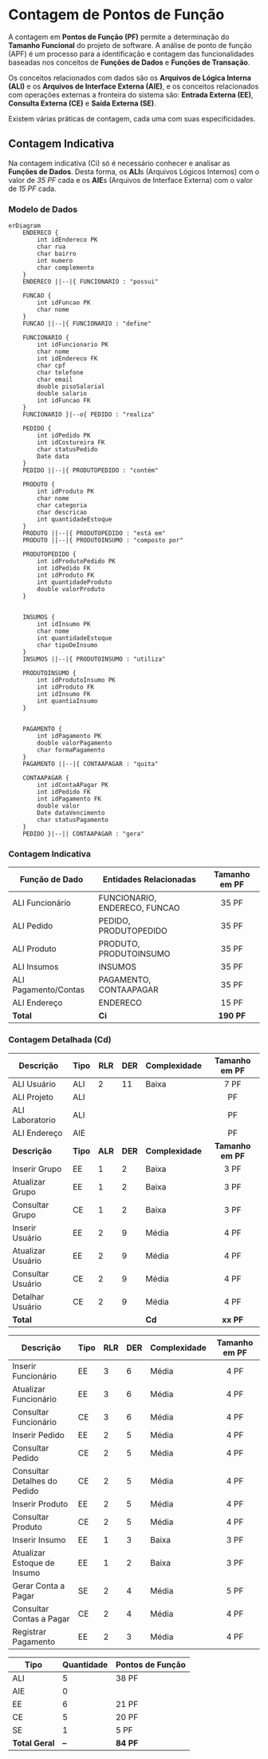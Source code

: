 # Contagem de Pontos de Função

A contagem em **Pontos de Função (PF)** permite a determinação do **Tamanho Funcional** do projeto de software.
A análise de ponto de função (APF) é um processo para a identificação e contagem das funcionalidades baseadas nos conceitos 
de **Funções de Dados** e **Funções de Transação**. 

Os conceitos relacionados com dados são os **Arquivos de Lógica Interna (ALI)** e os **Arquivos de Interface Externa (AIE)**, 
e os conceitos relacionados com operações externas a fronteira do sistema são: 
**Entrada Externa (EE)**, **Consulta Externa (CE)** e **Saída Externa (SE)**.

Existem várias práticas de contagem, cada uma com suas especificidades.

## Contagem Indicativa

Na contagem indicativa (Ci) só é necessário conhecer e analisar as **Funções de Dados**. Desta forma, 
os **ALI**s (Arquivos Lógicos Internos) com o valor de *35 PF* cada e os **AIE**s (Arquivos de Interface Externa) com o valor de *15 PF* cada.

### Modelo de Dados 

```mermaid
erDiagram
    ENDERECO {
        int idEndereco PK
        char rua
        char bairro
        int numero
        char complemento
    }
    ENDERECO ||--|{ FUNCIONARIO : "possui"

    FUNCAO {
        int idFuncao PK
        char nome
    }
    FUNCAO ||--|{ FUNCIONARIO : "define"

    FUNCIONARIO {
        int idFuncionario PK
        char nome
        int idEndereco FK
        char cpf
        char telefone
        char email
        double pisoSalarial
        double salario
        int idFuncao FK
    }
    FUNCIONARIO }|--o{ PEDIDO : "realiza"

    PEDIDO {
        int idPedido PK
        int idCostureira FK
        char statusPedido
        Date data
    }
    PEDIDO ||--|{ PRODUTOPEDIDO : "contém"

    PRODUTO {
        int idProduto PK
        char nome
        char categoria
        char descricao
        int quantidadeEstoque
    }
    PRODUTO ||--|{ PRODUTOPEDIDO : "está em"
    PRODUTO ||--|{ PRODUTOINSUMO : "composto por"

    PRODUTOPEDIDO {
        int idProdutoPedido PK
        int idPedido FK
        int idProduto FK
        int quantidadeProduto
        double valorProduto
    }
    

    INSUMOS {
        int idInsumo PK
        char nome
        int quantidadeEstoque
        char tipoDeInsumo
    }
    INSUMOS ||--|{ PRODUTOINSUMO : "utiliza"

    PRODUTOINSUMO {
        int idProdutoInsumo PK
        int idProduto FK
        int idInsumo FK
        int quantiaInsumo
    }
    

    PAGAMENTO {
        int idPagamento PK
        double valorPagamento
        char formaPagamento
    }
    PAGAMENTO ||--|{ CONTAAPAGAR : "quita"

    CONTAAPAGAR {
        int idContaAPagar PK
        int idPedido FK
        int idPagamento FK
        double valor
        Date dataVencimento
        char statusPagamento
    }
    PEDIDO }|--|| CONTAAPAGAR : "gera"

```

### Contagem Indicativa

| Função de Dado       | Entidades Relacionadas        | Tamanho em PF |
| -------------------- | ----------------------------- | :-----------: |
| ALI Funcionário      | FUNCIONARIO, ENDERECO, FUNCAO |     35 PF     |
| ALI Pedido           | PEDIDO, PRODUTOPEDIDO         |     35 PF     |
| ALI Produto          | PRODUTO, PRODUTOINSUMO        |     35 PF     |
| ALI Insumos          | INSUMOS                       |     35 PF     |
| ALI Pagamento/Contas | PAGAMENTO, CONTAAPAGAR        |     35 PF     |
| ALI Endereço         | ENDERECO                      |     15 PF     |
| **Total**            | **Ci**                        |   **190 PF**  |


### Contagem Detalhada (Cd)

|     Descrição      |   Tipo   |   RLR   |   DER   |   Complexidade   |   Tamanho em PF   |
| ------------------ | -------- | ------- | ------- | ---------------- | :---------------: |
|  ALI Usuário       |   ALI    |    2    |    11   |       Baixa      | 7 PF              |
|  ALI Projeto       |   ALI    |         |         |                  |  PF               |
|  ALI Laboratorio   |   ALI    |         |         |                  |  PF               |
|  ALI Endereço      |   AIE    |         |         |                  |  PF               |
|  **Descrição**     | **Tipo** | **ALR** | **DER** | **Complexidade** | **Tamanho em PF** |
|  Inserir Grupo     |    EE    |    1    |    2    |      Baixa       | 3 PF              |
|  Atualizar Grupo   |    EE    |    1    |    2    |      Baixa       | 3 PF              |
|  Consultar Grupo   |    CE    |    1    |    2    |      Baixa       | 3 PF              |
|  Inserir Usuário   |    EE    |    2    |    9    |      Média       | 4 PF              |
|  Atualizar Usuário |    EE    |    2    |    9    |      Média       | 4 PF              |
|  Consultar Usuário |    CE    |    2    |    9    |      Média       | 4 PF              |
|  Detalhar Usuário  |    CE    |    2    |    9    |      Média       | 4 PF              |
|   **Total**        |          |         |         |     **Cd**       | **xx PF**         |

| Descrição                    | Tipo | RLR | DER | Complexidade | Tamanho em PF |
| ---------------------------- | ---- | --- | --- | ------------ | :-----------: |
| Inserir Funcionário          | EE   | 3   | 6   | Média        |      4 PF     |
| Atualizar Funcionário        | EE   | 3   | 6   | Média        |      4 PF     |
| Consultar Funcionário        | CE   | 3   | 6   | Média        |      4 PF     |
| Inserir Pedido               | EE   | 2   | 5   | Média        |      4 PF     |
| Consultar Pedido             | CE   | 2   | 5   | Média        |      4 PF     |
| Consultar Detalhes do Pedido | CE   | 2   | 5   | Média        |      4 PF     |
| Inserir Produto              | EE   | 2   | 5   | Média        |      4 PF     |
| Consultar Produto            | CE   | 2   | 5   | Média        |      4 PF     |
| Inserir Insumo               | EE   | 1   | 3   | Baixa        |      3 PF     |
| Atualizar Estoque de Insumo  | EE   | 1   | 2   | Baixa        |      3 PF     |
| Gerar Conta a Pagar          | SE   | 2   | 4   | Média        |      5 PF     |
| Consultar Contas a Pagar     | CE   | 2   | 4   | Média        |      4 PF     |
| Registrar Pagamento          | EE   | 2   | 3   | Média        |      4 PF     |


| Tipo            | Quantidade | Pontos de Função |
| --------------- | ---------- | ---------------- |
| ALI             | 5          | 38 PF            |
| AIE             | 0          |                  |
| EE              | 6          | 21 PF            |
| CE              | 5          | 20 PF            |
| SE              | 1          | 5 PF             |
| **Total Geral** | **–**      | **84 PF**        |